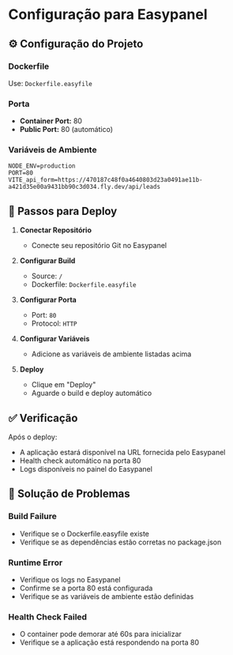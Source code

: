 # Configuração para Easypanel

## ⚙️ Configuração do Projeto

### Dockerfile

Use: `Dockerfile.easyfile`

### Porta

- **Container Port:** 80
- **Public Port:** 80 (automático)

### Variáveis de Ambiente

```env
NODE_ENV=production
PORT=80
VITE_api_form=https://470187c48f0a4640803d23a0491ae11b-a421d35e00a9431bb90c3d034.fly.dev/api/leads
```

## 🚀 Passos para Deploy

1. **Conectar Repositório**

   - Conecte seu repositório Git no Easypanel

2. **Configurar Build**

   - Source: `/`
   - Dockerfile: `Dockerfile.easyfile`

3. **Configurar Porta**

   - Port: `80`
   - Protocol: `HTTP`

4. **Configurar Variáveis**

   - Adicione as variáveis de ambiente listadas acima

5. **Deploy**
   - Clique em "Deploy"
   - Aguarde o build e deploy automático

## ✅ Verificação

Após o deploy:

- A aplicação estará disponível na URL fornecida pelo Easypanel
- Health check automático na porta 80
- Logs disponíveis no painel do Easypanel

## 🔧 Solução de Problemas

### Build Failure

- Verifique se o Dockerfile.easyfile existe
- Verifique se as dependências estão corretas no package.json

### Runtime Error

- Verifique os logs no Easypanel
- Confirme se a porta 80 está configurada
- Verifique se as variáveis de ambiente estão definidas

### Health Check Failed

- O container pode demorar até 60s para inicializar
- Verifique se a aplicação está respondendo na porta 80
